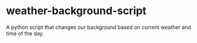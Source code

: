# weather-background-script
A python script that changes our background based on current weather and time of the day.
